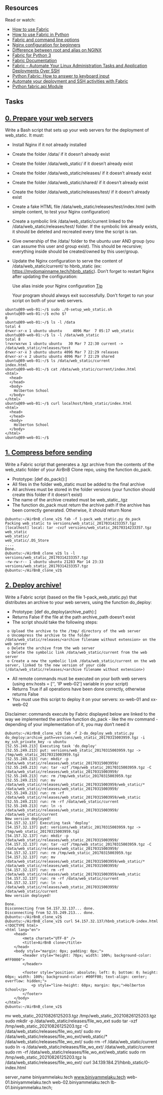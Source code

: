 

## Resources
Read or watch:

* [How to use Fabric](https://www.digitalocean.com/community/tutorials/how-to-use-fabric-to-automate-administration-tasks-and-deployments)
* [How to use Fabric in Python](https://www.pythonforbeginners.com/systems-programming/how-to-use-fabric-in-python?__cf_chl_managed_tk__=pmd_4qldcZQsF3PenyVFKzZRkTkcJ3lJB0WFYbFf3YzmbKk-1629884937-0-gqNtZGzNAvujcnBszQm9)
* [Fabric and command line options](https://docs.fabfile.org/en/1.13/usage/fab.html)
* [Nginx configuration for beginners](http://nginx.org/en/docs/beginners_guide.html)
* [Difference between root and alias on NGINX](https://blog.heitorsilva.com/en/nginx/diferenca-entre-root-e-alias-do-nginx/)
* [Fabric for Python 3](https://github.com/mathiasertl/fabric)
* [Fabric Documentation](http://www.fabfile.org/)
* [Fabric – Automate Your Linux Administration Tasks and Application Deployments Over SSH](https://www.tecmint.com/automating-linux-system-administration-tasks/)
* [Python Fabric: How to answer to keyboard input](https://stackoverflow.com/questions/2246256/python-fabric-how-to-answer-to-keyboard-input#2246416)
* [Automate your deployment and SSH activities with Fabric](https://medium.com/python-pandemonium/automate-your-deployment-and-ssh-activities-with-fabric-e59e0db17537)
* [Python fabric.api Module](https://www.programcreek.com/python/index/1206/fabric.api)

## Tasks

## [0. Prepare your web servers](./0-setup_web_static.sh)
Write a Bash script that sets up your web servers for the deployment of web_static. It must:

* Install Nginx if it not already installed
* Create the folder /data/ if it doesn’t already exist
* Create the folder /data/web_static/ if it doesn’t already exist
* Create the folder /data/web_static/releases/ if it doesn’t already exist
* Create the folder /data/web_static/shared/ if it doesn’t already exist
* Create the folder /data/web_static/releases/test/ if it doesn’t already exist
* Create a fake HTML file /data/web_static/releases/test/index.html (with simple content, to test your Nginx configuration)
* Create a symbolic link /data/web_static/current linked to the /data/web_static/releases/test/ folder. If the symbolic link already exists, it should be deleted and recreated every time the script is ran.
* Give ownership of the /data/ folder to the ubuntu user AND group (you can assume this user and group exist). This should be recursive; everything inside should be created/owned by this user/group.
* Update the Nginx configuration to serve the content of /data/web_static/current/ to hbnb_static (ex: https://mydomainname.tech/hbnb_static). Don’t forget to restart Nginx after updating the configuration:

    Use alias inside your Nginx configuration
    [Tip](https://stackoverflow.com/questions/10631933/nginx-static-file-serving-confusion-with-root-alias)

  Your program should always exit successfully. Don’t forget to run your script on both of your web servers.

```
ubuntu@89-web-01:~/$ sudo ./0-setup_web_static.sh
ubuntu@89-web-01:~/$ echo $?
0
ubuntu@89-web-01:~/$ ls -l /data
total 4
drwxr-xr-x 1 ubuntu ubuntu     4096 Mar  7 05:17 web_static
ubuntu@89-web-01:~/$ ls -l /data/web_static
total 8
lrwxrwxrwx 1 ubuntu ubuntu   30 Mar 7 22:30 current -> /data/web_static/releases/test
drwxr-xr-x 3 ubuntu ubuntu 4096 Mar 7 22:29 releases
drwxr-xr-x 2 ubuntu ubuntu 4096 Mar 7 22:29 shared
ubuntu@89-web-01:~/$ ls /data/web_static/current
index.html
ubuntu@89-web-01:~/$ cat /data/web_static/current/index.html
<html>
  <head>
  </head>
  <body>
    Holberton School
  </body>
</html>
ubuntu@89-web-01:~/$ curl localhost/hbnb_static/index.html
<html>
  <head>
  </head>
  <body>
    Holberton School
  </body>
</html>
ubuntu@89-web-01:~/$ 
```
  

## [1. Compress before sending](./1-pack_web_static.py)
Write a Fabric script that generates a .tgz archive from the contents of the web_static folder of your AirBnB Clone repo, using the function do_pack.

* Prototype: [def do_pack():]
* All files in the folder web_static must be added to the final archive
* All archives must be stored in the folder versions (your function should create this folder if it doesn’t exist)
* The name of the archive created must be web_static_<year><month><day><hour><minute><second>.tgz
* The function do_pack must return the archive path if the archive has been correctly generated. Otherwise, it should return None
```
@ubuntu:~/AirBnB_clone_v2$ fab -f 1-pack_web_static.py do_pack 
Packing web_static to versions/web_static_20170314233357.tgz
[localhost] local: tar -cvzf versions/web_static_20170314233357.tgz web_static
web_static/
web_static/.DS_Store
....
Done.
@ubuntu:~/AirBnB_clone_v2$ ls -l versions/web_static_20170314233357.tgz
-rw-rw-r-- 1 ubuntu ubuntu 21283 Mar 14 23:33 versions/web_static_20170314233357.tgz
@ubuntu:~/AirBnB_clone_v2$
```

## [2. Deploy archive!](./2-do_deploy_web_static.py)
Write a Fabric script (based on the file 1-pack_web_static.py) that distributes an archive to your web servers, using the function do_deploy:

* Prototype: [def do_deploy(archive_path):]
* Returns False if the file at the path archive_path doesn’t exist
* The script should take the following steps:
```
 o Upload the archive to the /tmp/ directory of the web server
 o Uncompress the archive to the folder /data/web_static/releases/<archive filename without extension> on the web server
 o Delete the archive from the web server
 o Delete the symbolic link /data/web_static/current from the web server
 o Create a new the symbolic link /data/web_static/current on the web server, linked to the new version of your code (/data/web_static/releases/<archive filename without extension>)
```
* All remote commands must be executed on your both web servers (using env.hosts = ['<IP web-01>', 'IP web-02'] variable in your script)
* Returns True if all operations have been done correctly, otherwise returns False
* You must use this script to deploy it on your servers: xx-web-01 and xx-web-02

Disclaimer: commands execute by Fabric displayed below are linked to the way we implemented the archive function do_pack - like the mv command - depending of your implementation of it, you may don’t need it
```
@ubuntu:~/AirBnB_clone_v2$ fab -f 2-do_deploy_web_static.py do_deploy:archive_path=versions/web_static_20170315003959.tgz -i my_ssh_private_key -u ubuntu
[52.55.249.213] Executing task 'do_deploy'
[52.55.249.213] put: versions/web_static_20170315003959.tgz -> /tmp/web_static_20170315003959.tgz
[52.55.249.213] run: mkdir -p /data/web_static/releases/web_static_20170315003959/
[52.55.249.213] run: tar -xzf /tmp/web_static_20170315003959.tgz -C /data/web_static/releases/web_static_20170315003959/
[52.55.249.213] run: rm /tmp/web_static_20170315003959.tgz
[52.55.249.213] run: mv /data/web_static/releases/web_static_20170315003959/web_static/* /data/web_static/releases/web_static_20170315003959/
[52.55.249.213] run: rm -rf /data/web_static/releases/web_static_20170315003959/web_static
[52.55.249.213] run: rm -rf /data/web_static/current
[52.55.249.213] run: ln -s /data/web_static/releases/web_static_20170315003959/ /data/web_static/current
New version deployed!
[54.157.32.137] Executing task 'deploy'
[54.157.32.137] put: versions/web_static_20170315003959.tgz -> /tmp/web_static_20170315003959.tgz
[54.157.32.137] run: mkdir -p /data/web_static/releases/web_static_20170315003959/
[54.157.32.137] run: tar -xzf /tmp/web_static_20170315003959.tgz -C /data/web_static/releases/web_static_20170315003959/
[54.157.32.137] run: rm /tmp/web_static_20170315003959.tgz
[54.157.32.137] run: mv /data/web_static/releases/web_static_20170315003959/web_static/* /data/web_static/releases/web_static_20170315003959/
[54.157.32.137] run: rm -rf /data/web_static/releases/web_static_20170315003959/web_static
[54.157.32.137] run: rm -rf /data/web_static/current
[54.157.32.137] run: ln -s /data/web_static/releases/web_static_20170315003959/ /data/web_static/current
New version deployed!

Done.
Disconnecting from 54.157.32.137... done.
Disconnecting from 52.55.249.213... done.
@ubuntu:~/AirBnB_clone_v2$ 
@ubuntu:~/AirBnB_clone_v2$ curl 54.157.32.137/hbnb_static/0-index.html
<!DOCTYPE html>
<html lang="en">
    <head>
        <meta charset="UTF-8" />
        <title>AirBnB clone</title>
    </head>
    <body style="margin: 0px; padding: 0px;">
        <header style="height: 70px; width: 100%; background-color: #FF0000">
        </header>

        <footer style="position: absolute; left: 0; bottom: 0; height: 60px; width: 100%; background-color: #00FF00; text-align: center; overflow: hidden;">
            <p style="line-height: 60px; margin: 0px;">Holberton School</p>
        </footer>
    </body>
</html>
@ubuntu:~/AirBnB_clone_v2$ 
```

mv web_static_20210826125203.tgz /tmp/web_static_20210826125203.tgz
sudo mkdir -p /data/web_static/releases/file_wo_ext
sudo tar -xzf /tmp/web_static_20210826125203.tgz -C /data/web_static/releases/file_wo_ext/
sudo mv /data/web_static/releases/file_wo_ext/web_static/* /data/web_static/releases/file_wo_ext/
sudo rm -rf /data/web_static/current
sudo ln -s /data/web_static/releases/file_wo_ext/ /data/web_static/current
sudo rm -rf /data/web_static/releases/file_wo_ext/web_static
sudo rm /tmp/web_static_20210826125203.tgz
ls /data/web_static/releases/file_wo_ext/
curl 34.139.184.21/hbnb_static/0-index.html

server_name biniyammelaku.tech www.biniyammelaku.tech web-01.biniyammelaku.tech web-02.biniyammelaku.tech lb-01.biniyammelaku.tech;

